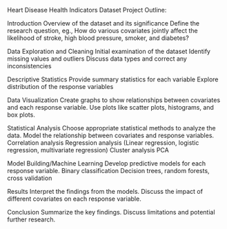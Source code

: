 Heart Disease Health Indicators Dataset
 Project Outline:

Introduction
Overview of the dataset and its significance
Define the research question, eg., How do various covariates jointly affect the likelihood of stroke, high blood pressure, smoker, and diabetes? 

Data Exploration and Cleaning 
Initial examination of the dataset
Identify missing values and outliers 
Discuss data types and correct any inconsistencies 

Descriptive Statistics
Provide summary statistics for each variable 
Explore distribution of the response variables 

Data Visualization
Create graphs to show relationships between covariates and each response variable.
Use plots like scatter plots, histograms, and box plots.

Statistical Analysis
Choose appropriate statistical methods to analyze the data.
Model the relationship between covariates and response variables.
Correlation analysis
Regression analysis (Linear regression, logistic regression, multivariate regression)
Cluster analysis
PCA

Model Building/Machine Learning
Develop predictive models for each response variable.
Binary classification
Decision trees, random forests, cross validation

Results
Interpret the findings from the models.
Discuss the impact of different covariates on each response variable.

Conclusion
Summarize the key findings.
Discuss limitations and potential further research.
